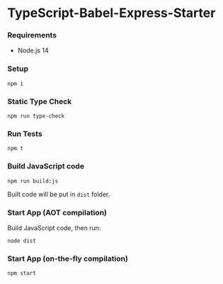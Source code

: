 # TypeScript-Babel-Express-Starter

### Requirements

- Node.js 14

### Setup

```shell
npm i
```

### Static Type Check

```shell
npm run type-check
```

### Run Tests

```shell
npm t
```

### Build JavaScript code

```shell
npm run build:js
```

Built code will be put in `dist` folder.

### Start App (AOT compilation)

Build JavaScript code, then run:

```shell
node dist
```

### Start App (on-the-fly compilation)

```shell
npm start
```
